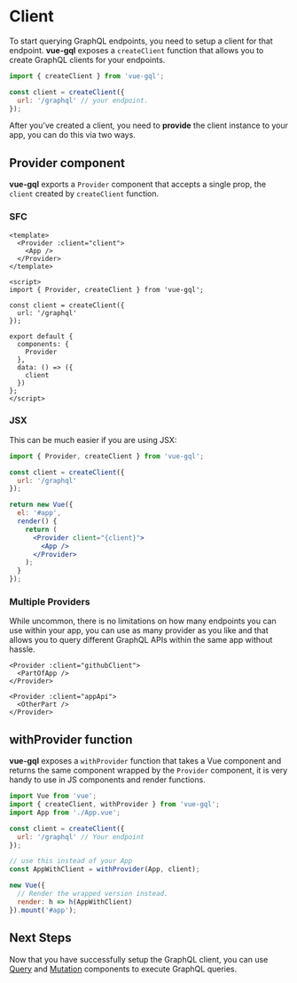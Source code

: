 # Client

To start querying GraphQL endpoints, you need to setup a client for that endpoint. **vue-gql** exposes a `createClient` function that allows you to create GraphQL clients for your endpoints.

```js
import { createClient } from 'vue-gql';

const client = createClient({
  url: '/graphql' // your endpoint.
});
```

After you've created a client, you need to **provide** the client instance to your app, you can do this via two ways.

## Provider component

**vue-gql** exports a `Provider` component that accepts a single prop, the `client` created by `createClient` function.

### SFC

```vue
<template>
  <Provider :client="client">
    <App />
  </Provider>
</template>

<script>
import { Provider, createClient } from 'vue-gql';

const client = createClient({
  url: '/graphql'
});

export default {
  components: {
    Provider
  },
  data: () => ({
    client
  })
};
</script>
```

### JSX

This can be much easier if you are using JSX:

```jsx
import { Provider, createClient } from 'vue-gql';

const client = createClient({
  url: '/graphql'
});

return new Vue({
  el: '#app',
  render() {
    return (
      <Provider client="{client}">
        <App />
      </Provider>
    );
  }
});
```

### Multiple Providers

While uncommon, there is no limitations on how many endpoints you can use within your app, you can use as many provider as you like and that allows you to query different GraphQL APIs within the same app without hassle.

```vue
<Provider :client="githubClient">
  <PartOfApp />
</Provider>

<Provider :client="appApi">
  <OtherPart />
</Provider>
```

## withProvider function

**vue-gql** exposes a `withProvider` function that takes a Vue component and returns the same component wrapped by the `Provider` component, it is very handy to use in JS components and render functions.

```js
import Vue from 'vue';
import { createClient, withProvider } from 'vue-gql';
import App from './App.vue';

const client = createClient({
  url: '/graphql' // Your endpoint
});

// use this instead of your App
const AppWithClient = withProvider(App, client);

new Vue({
  // Render the wrapped version instead.
  render: h => h(AppWithClient)
}).mount('#app');
```

## Next Steps

Now that you have successfully setup the GraphQL client, you can use [Query](./queries) and [Mutation]() components to execute GraphQL queries.
